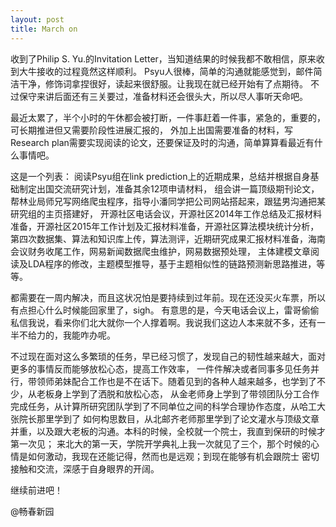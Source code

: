 ```yaml
---
layout: post
title: March on
---
```

  收到了Philip S. Yu.的Invitation Letter，当知道结果的时候我都不敢相信，原来收到大牛接收的过程竟然这样顺利。
  Psyu人很棒，简单的沟通就能感觉到，邮件简洁干净，修饰词拿捏很好，读起来很舒服。让我现在就已经开始有了点期待。
  不过保守来讲后面还有三关要过，准备材料还会很头大，所以尽人事听天命吧。

  最近太累了，半个小时的午休都会被打断，一件事赶着一件事，紧急的，重要的，可长期推进但又需要阶段性进展汇报的，
  外加上出国需要准备的材料，写Research plan需要实现阅读的论文，还要保证及时的沟通，简单算算看最近有什么事情吧。

  这是一个列表：
  阅读Psyu组在link prediction上的近期成果，总结并根据自身基础制定出国交流研究计划，准备其余12项申请材料，
  组会讲一篇顶级期刊论文，帮林业局师兄写网络爬虫程序，指导小潘同学把公司网站搭起来，跟猛男沟通把某研究组的主页搭建好，
  开源社区电话会议，开源社区2014年工作总结及汇报材料准备，开源社区2015年工作计划及汇报材料准备，开源社区算法模块统计分析，
  第四次数据集、算法和知识库上传，算法测评，近期研究成果汇报材料准备，海南会议财务收尾工作，网易新闻数据爬虫维护，网易数据预处理，
  主体建模文章阅读及LDA程序的修改，主题模型推导，基于主题相似性的链路预测新思路推进，等等。

  都需要在一周内解决，而且这状况怕是要持续到过年前。现在还没买火车票，所以有点担心什么时候能回家里了，sigh。
  有意思的是，今天电话会议上，雷哥偷偷私信我说，看来你们北大就你一个人撑着啊。我说我们这边人本来就不多，还有一半不给力的，我能咋办呢。

  不过现在面对这么多繁琐的任务，早已经习惯了，发现自己的韧性越来越大，面对更多的事情反而能够放松心态，提高工作效率，
  一件件解决或者同事多见任务并行，带领师弟妹配合工作也是不在话下。随着见到的各种人越来越多，也学到了不少，从老板身上学到了洒脱和放松心态，
  从金老师身上学到了带领团队分工合作完成任务，从计算所研究团队学到了不同单位之间的科学合理协作态度，从哈工大张院长那里学到了
  如何构思数目，从北邮齐老师那里学到了论文灌水与顶级文章并重，以及跟大老板的沟通。本科的时候，全校就一个院士，我直到保研的时候才第一次见；
  来北大的第一天，学院开学典礼上我一次就见了三个，那个时候的心情是如何激动，我现在还能记得，然而也是远观；到现在能够有机会跟院士
  密切接触和交流，深感于自身眼界的开阔。

  继续前进吧！

  @畅春新园
